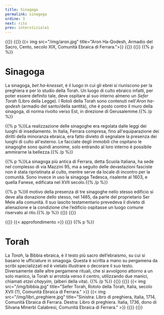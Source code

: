 ```yaml
---
title: Sinagoga
permalink: sinagoga
ordine: 3
next: rito
prev: interstiziale1
---
```


{{<row>}}
{{<column>}}
{{< img src="/img/aron.jpg" title="Aron Ha-Qodesh, Armadio del Sacro, Cento, secolo XIX, Comunità Ebraica di Ferrara.">}}
{{</column>}}
{{<column>}}
{{% p %}}
# Sinagoga

La sinagoga, *bet ha-knesset*, è il luogo in cui gli ebrei si riuniscono per la preghiera e per lo studio della Torah. Un luogo di culto ebraico infatti, per poter
essere definito tale, deve ospitare al suo interno almeno un *Sefer Torah* (Libro della Legge).
I Rotoli della Torah sono contenuti nell'*Aron ha-qodesh* (armadio del santo/della santità), che è posto contro il muro della sinagoga, di norma rivolto verso Est,
in direzione di Gerusalemme.{{% /p %}}

{{% p %}}La realizzazione delle sinagoghe era regolata dalle leggi dei luoghi di insediamento. In Italia, Ferrara compresa, fino all'equiparazione dei diritti della minoranza ebraica, era fatto divieto di segnalare la presenza dei luoghi di culto all'esterno. Le facciate degli immobili che ospitano le sinagoghe sono quindi
anonime, solo entrando al loro interno è possibile ammirarne la bellezza.{{% /p %}}

{{% p %}}La sinagoga più antica di Ferrara, detta Scuola Italiana, ha sede nel complesso di via Mazzini 95, ma a seguito delle devastazioni fasciste non è stata
ripristinata al culto, mentre serve da locale di incontro per la comunità. Sono invece in uso la sinagoga Tedesca, risalente al 1603, e quella Fanese, edificata
nel XVII secolo.{{% /p %}}

{{% p %}}Il motivo della presenza di tre sinagoghe nello stesso edificio si deve alla donazione dello stesso, nel 1485, da parte del proprietario Ser Mele alla comunità. Il
suo lascito testamentario prevedeva il divieto di alienazione e la condizione che l’edificio ospitasse un luogo comune riservato al rito.{{% /p %}}
{{</column>}}
{{</row>}}

{{<row class="approfondimento">}}
{{< approfondimento >}}
{{<column>}}
{{% p %}}
# Torah
La *Torah*, la Bibbia ebraica, è il testo più sacro dell’ebraismo, su cui si basano le ufficiature in sinagoga. Questa è scritta a mano su pergamena da scribi
specializzati ed è vietato illustrare o decorare il suo testo. Diversamente dalle altre pergamene rituali, che si avvolgono attorno a un solo manico, la Torah si arrotola
verso il centro, utilizzando due manici, chiamati *etzei chayyim*, (alberi della vita).
{{% /p %}}
{{</column>}}
{{<column>}}
{{< img src="/img/bibbia.jpg" title="Sefer Torah, Rotolo della Torah, Italia, secolo XVII (?), Comunità Ebraica di Ferrara." >}}
{{< img src="/img/libri_preghiere.jpg" title="Sinistra: Libro di preghiera, Italia, 1714, Comunità Ebraica di Ferrara. Destra: Libro di preghiera. Italia, 1736, dono di Silvana Minerbi Calabresi, Comunità Ebraica di Ferrara." >}}
{{</column>}}
{{</row>}}